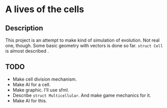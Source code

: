 # A lives of the cells

## Description
This project is an attempt to make kind of simulation of evolution. Not real one, though.
Some basic geometry with vectors is done so far. `struct Cell` is almost described .

## TODO

* Make cell division mechanism.
* Make AI for a cell.
* Make graphic. I'll use sfml.
* Describe `struct Multicellular`. And make game mechanics for it.
* Make AI for this.
